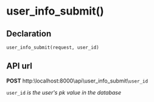# user_info_submit()
## Declaration
`user_info_submit(request, user_id)`

## API url
**POST** http:\\localhost:8000\api\user_info_submit\\`user_id`

`user_id` *is the user's pk value in the database*
